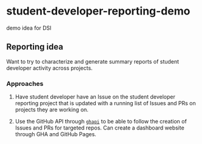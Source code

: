 # student-developer-reporting-demo
demo idea for DSI

## Reporting idea

Want to try to characterize and generate summary reports of student developer activity across projects.

### Approaches

1. Have student developer have an Issue on the student developer reporting project that is updated with a running list of Issues and PRs on projects they are working on.

2. Use the GitHub API through [`ghapi`](https://github.com/fastai/ghapi) to be able to follow the creation of Issues and PRs for targeted repos. Can create a dashboard website through GHA and GitHub Pages.
